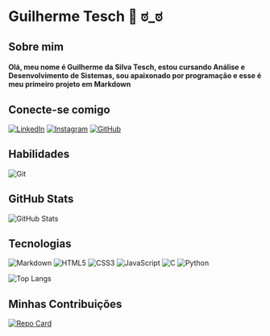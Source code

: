 # Guilherme Tesch 💜 ಠ_ಠ

## Sobre mim

#### Olá, meu nome é Guilherme da Silva Tesch, estou cursando Análise e Desenvolvimento de Sistemas, sou apaixonado por programação e esse é meu primeiro projeto em Markdown

## Conecte-se comigo

[![LinkedIn](https://img.shields.io/badge/LinkedIn-000?style=for-the-badge&logo=linkedin&logoColor=6E2878)](https://www.linkedin.com/in/guilherme-tesch-ba0766241/)
[![Instagram](https://img.shields.io/badge/Instagram-000?style=for-the-badge&logo=instagram&logoColor=6E2878)](https://www.instagram.com/guilhermetesch/)
[![GitHub](https://img.shields.io/badge/GitHub-000?style=for-the-badge&logo=GitHub&logoColor=6E2878)](https://github.com/GTesch07)

## Habilidades

![Git](https://img.shields.io/badge/Git-000?style=for-the-badge&logo=Git&logoColor=6E2878)

## GitHub Stats

![GitHub Stats](https://github-readme-stats.vercel.app/api?username=GTesch07&theme=transparent&bg_color=000&border_color=6E2878&show_icons=true&icon_color=6E2878&title_color=6E2878&text_color=FFF)

## Tecnologias

![Markdown](https://img.shields.io/badge/Markdown-000?style=for-the-badge&logo=markdown&logoColor=6E2878) ![HTML5](https://img.shields.io/badge/HTML5-000?style=for-the-badge&logo=html5&logoColor=6E2878) ![CSS3](https://img.shields.io/badge/CSS3-000?style=for-the-badge&logo=css3&logoColor=6E2878) ![JavaScript](https://img.shields.io/badge/JavaScript-000?style=for-the-badge&logo=javascript&logoColor=6E2878) ![C](https://img.shields.io/badge/C-000?style=for-the-badge&logo=c&logoColor=6E2878) ![Python](https://img.shields.io/badge/Python-000?style=for-the-badge&logo=python&logoColor=6E2878)

![Top Langs](https://github-readme-stats-git-masterrstaa-rickstaa.vercel.app/api/top-langs/?username=GTesch07&bg_color=000&border_color=6E2878&title_color=6E2878&text_color=FFF)

## Minhas Contribuições

[![Repo Card](https://github-readme-stats.vercel.app/api/pin/?username=GTesch07&repo=dio-lab-open-source&bg_color=000&border_color=6E2878&show_icons=true&icon_color=6E2878&title_color=6E2878&text_color=FFF)](https://github.com/GTesch07/dio-lab-open-source)

